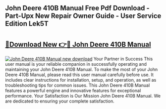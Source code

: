 ## John Deere 410B Manual Free Pdf Download - Part-Upx New Repair Owner Guide - User Service Edition Lek5T

# <h2><a href="http://bc87704.oget.top/?id=John+Deere+410B+Manual">🔗Download New 👉🔴 John Deere 410B Manual</a></h2>

[![John Deere 410B Manual new download](https://i.imgur.com/5g1atiW.png)](http://bc87704.oget.top/?id=John+Deere+410B+Manual)
Your Partner in Success This user manual is your reliable companion in successfully operating and maintaining your John Deere 410B Manual. To make the most of your John Deere 410B Manual, please read this user manual carefully before use. It includes clear instructions for installation, setup, and operation, as well as troubleshooting tips for common issues. This John Deere 410B Manual features a powerful engine and innovative features for exceptional performance. Your Satisfaction is Our Mission John Deere 410B Manual. We are dedicated to ensuring your complete satisfaction.
